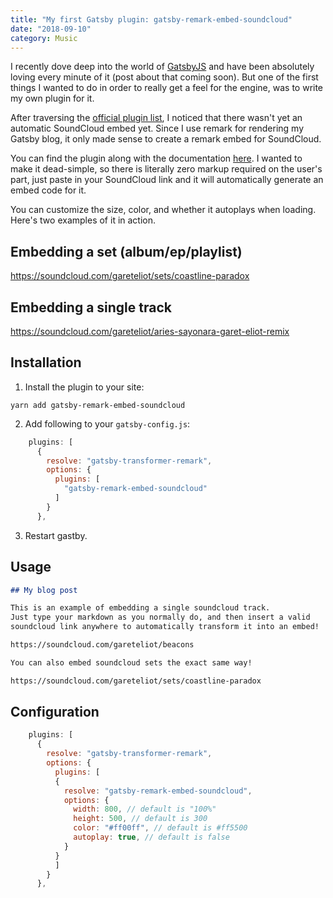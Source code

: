 ```yaml
---
title: "My first Gatsby plugin: gatsby-remark-embed-soundcloud"
date: "2018-09-10"
category: Music
---
```


I recently dove deep into the world of [GatsbyJS](https://next.gatsbyjs.org/) and have been absolutely loving every minute of it (post about that coming soon). But one of the first things I wanted to do in order to really get a feel for the engine, was to write my own plugin for it.

After traversing the [official plugin list](https://next.gatsbyjs.org/plugins/), I noticed that there wasn't yet an automatic SoundCloud embed yet. Since I use remark for rendering my Gatsby blog, it only made sense to create a remark embed for SoundCloud.

You can find the plugin along with the documentation [here](https://github.com/garetmckinley/gatsby-remark-embed-soundcloud#readme). I wanted to make it dead-simple, so there is literally zero markup required on the user's part, just paste in your SoundCloud link and it will automatically generate an embed code for it.

You can customize the size, color, and whether it autoplays when loading. Here's two examples of it in action.

## Embedding a set (album/ep/playlist)

https://soundcloud.com/gareteliot/sets/coastline-paradox

## Embedding a single track

https://soundcloud.com/gareteliot/aries-sayonara-garet-eliot-remix

## Installation

1. Install the plugin to your site:

```term
yarn add gatsby-remark-embed-soundcloud
```

2. Add following to your `gatsby-config.js`:

```js
    plugins: [
      {
        resolve: "gatsby-transformer-remark",
        options: {
          plugins: [
            "gatsby-remark-embed-soundcloud"
          ]
        }
      },
```

3. Restart gastby.

## Usage

```markdown
## My blog post

This is an example of embedding a single soundcloud track.
Just type your markdown as you normally do, and then insert a valid
soundcloud link anywhere to automatically transform it into an embed!

https://soundcloud.com/gareteliot/beacons

You can also embed soundcloud sets the exact same way!

https://soundcloud.com/gareteliot/sets/coastline-paradox
```

## Configuration

```js
    plugins: [
      {
        resolve: "gatsby-transformer-remark",
        options: {
          plugins: [
          {
            resolve: "gatsby-remark-embed-soundcloud",
            options: {
              width: 800, // default is "100%"
              height: 500, // default is 300
              color: "#ff00ff", // default is #ff5500
              autoplay: true, // default is false
            }
          }
          ]
        }
      },
```
